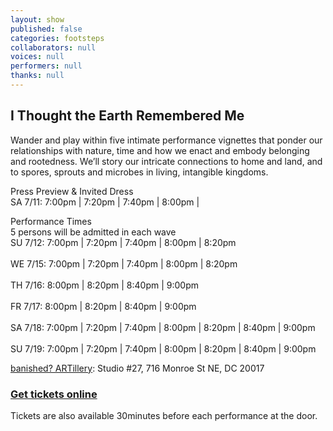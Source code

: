 ```yaml
---
layout: show
published: false
categories: footsteps
collaborators: null
voices: null
performers: null
thanks: null
---
```


## I Thought the Earth Remembered Me

Wander and play within five intimate performance vignettes that ponder our relationships with nature, time and how we enact and embody belonging and rootedness. We’ll story our intricate connections to home and land, and to spores, sprouts and microbes in living, intangible kingdoms.

Press Preview & Invited Dress
<br> SA 7/11: 7:00pm | 7:20pm | 7:40pm | 8:00pm |

Performance Times
<br>5 persons will be admitted in each wave 
<br> SU 7/12:  7:00pm | 7:20pm | 7:40pm | 8:00pm | 8:20pm  
<br> WE 7/15: 7:00pm | 7:20pm | 7:40pm | 8:00pm | 8:20pm  
<br> TH 7/16:  8:00pm | 8:20pm | 8:40pm | 9:00pm  
<br> FR 7/17:  8:00pm | 8:20pm | 8:40pm | 9:00pm  
<br> SA 7/18:  7:00pm | 7:20pm | 7:40pm | 8:00pm | 8:20pm | 8:40pm | 9:00pm  
<br> SU 7/19:  7:00pm | 7:20pm | 7:40pm | 8:00pm | 8:20pm | 8:40pm | 9:00pm

 [banished? ARTillery]( https://goo.gl/maps/GH5f8): Studio #27, 716 Monroe St NE, DC 20017

### [Get tickets online](https://www.capitalfringe.org/events/563-i-thought-the-earth-remembered-me)

Tickets are also available 30minutes before each performance at the door.